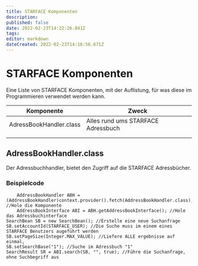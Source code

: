 ```yaml
---
title: STARFACE Komponenten
description: 
published: false
date: 2022-02-23T14:22:26.841Z
tags: 
editor: markdown
dateCreated: 2022-02-23T14:16:56.671Z
---
```


# STARFACE Komponenten
Eine Liste von STARFACE Komponenten, mit der Auflistung, für was diese im Programmieren verwendet werden kann.

| Komponente | Zweck |
|-----------|----------|
| AdressBookHandler.class | Alles rund ums STARFACE Adressbuch |
|           |          |           |          |
|           |          |           |          |

## AdressBookHandler.class
Der Adressbuchhandler, bietet den Zugriff auf die STARFACE Adressbücher.

### Beispielcode

		AddressBookHandler ABH = (AddressBookHandler)context.provider().fetch(AddressBookHandler.class); //Hole die Komponente
		AddressBookInterface ABI = ABH.getAddressBookInterface(); //Hole das Adressbuchinterface
    SearchBean SB = new SearchBean(); //Erstelle eine neue Suchanfrage
    SB.setAccountId(STARFACE_USER); //Die Suche muss im einem eines STARFACE Benutzers augeführt werden
    SB.setPageSize(Integer.MAX_VALUE); //Liefere ALLE ergebnisse auf einmal, 
    SB.setSearchBase("1"); //Suche im Adressbuch "1"
    SearchResult SR = ABI.search(SB, "", true); //Führe die Suchanfrage, ohne Suchbegriff aus
    